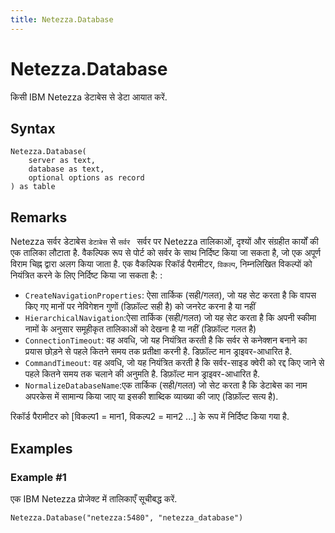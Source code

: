 ```yaml
---
title: Netezza.Database
---
```


# Netezza.Database


किसी IBM Netezza डेटाबेस से डेटा आयात करें.


## Syntax

```powerquery
Netezza.Database(
    server as text,
    database as text,
    optional options as record
) as table
```


## Remarks

Netezza सर्वर डेटाबेस <code>डेटाबेस</code> से <code>सर्वर </code> सर्वर पर Netezza तालिकाओं, दृश्यों और संग्रहीत कार्यों की एक तालिका लौटाता है. वैकल्पिक रूप से पोर्ट को सर्वर के साथ निर्दिष्ट किया जा सकता है, जो एक अपूर्ण विराम चिह्न द्वारा अलग किया जाता है. एक वैकल्पिक रिकॉर्ड पैरामीटर, <code>विकल्प</code>, निम्नलिखित विकल्पों को नियंत्रित करने के लिए निर्दिष्ट किया जा सकता है: :<ul>        <li><code>CreateNavigationProperties</code>: ऐसा तार्किक (सही/गलत), जो यह सेट करता है कि वापस किए गए मानों पर नेविगेशन गुणों (डिफ़ॉल्ट सही है) को जनरेट करना है या नहीं </li>        <li><code>HierarchicalNavigation</code>:ऐसा तार्किक (सही/गलत) जो यह सेट करता है कि अपनी स्कीमा नामों के अनुसार समूहीकृत तालिकाओं को देखना है या नहीं (डिफ़ॉल्ट गलत है)</li>        <li><code>ConnectionTimeout</code>: वह अवधि, जो यह नियंत्रित करती है कि सर्वर से कनेक्शन बनाने का प्रयास छोड़ने से पहले कितने समय तक प्रतीक्षा करनी है. डिफ़ॉल्ट मान ड्राइवर-आधारित है.</li>        <li><code>CommandTimeout</code>: वह अवधि, जो यह नियंत्रित करती है कि सर्वर-साइड क्वेरी को रद्द किए जाने से पहले कितने समय तक चलाने की अनुमति है. डिफ़ॉल्ट मान ड्राइवर-आधारित है.</li><li><code>NormalizeDatabaseName</code>:एक तार्किक (सही/गलत) जो सेट करता है कि डेटाबेस का नाम अपरकेस में सामान्य किया जाए या इसकी शाब्दिक व्याख्या की जाए (डिफ़ॉल्ट सत्य है).</li></ul>रिकॉर्ड पैरामीटर को [विकल्प1 = मान1, विकल्प2 = मान2 ...] के रूप में निर्दिष्ट किया गया है.


## Examples

### Example #1 
एक IBM Netezza प्रोजेक्ट में तालिकाएँ सूचीबद्ध करें.
```powerquery
Netezza.Database("netezza:5480", "netezza_database")
```



